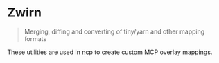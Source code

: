 # Zwirn

> Merging, diffing and converting of tiny/yarn and other mapping formats

These utilities are used in [ncp](https://github.com/nea89o/NeaCoderPack) to create custom MCP overlay mappings.



